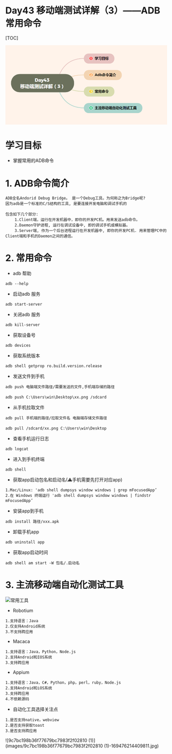 # Day43 移动端测试详解（3）——ADB常用命令

[TOC]

![image-20230915151707116](images/image-20230915151707116.png)





# 学习目标

- 掌握常用的ADB命令

# 1. ADB命令简介

```
ADB全名Andorid Debug Bridge。 是一个Debug工具。为何称之为Bridge呢? 
因为adb是一个标准的C/S结构的工具, 是要连接开发电脑和调试手机的

包含如下几个部分:
    1.Client端，运行在开发机器中，即你的开发PC机。用来发送adb命令。
    2.Daemon守护进程, 运行在调试设备中, 即的调试手机或模拟器。
    3.Server端, 作为一个后台进程运行在开发机器中, 即你的开发PC机. 用来管理PC中的Client端和手机的Daemon之间的通信。
```

# 2. 常用命令

- adb 帮助

```
adb --help
```

- 启动adb 服务

```
adb start-server
```

- 关闭adb 服务

```
adb kill-server
```

- 获取设备号

```
adb devices
```

- 获取系统版本

```
adb shell getprop ro.build.version.release
```

- 发送文件到手机

```
adb push 电脑端⽂件路径/需要发送的文件,手机端存储的路径

adb push C:\Users\win\Desktop\xx.png /sdcard
```

- 从手机拉取文件

```
adb pull 手机端的路径/拉取文件名 电脑端存储文件路径

adb pull /sdcard/xx.png C:\Users\win\Desktop
```

- 查看手机运行日志

```
adb logcat
```

- 进入到手机终端

```
adb shell
```

- 获取app启动包名和启动名(⚠手机需要先打开对应app)

```
1.Mac/Linux: 'adb shell dumpsys window windows | grep mFocusedApp’
2.在 Windows 终端运⾏ 'adb shell dumpsys window windows | findstr mFocusedApp’
```

- 安装app到手机

```
adb install 路径/xxx.apk
```

- 卸载手机app

```
adb uninstall app
```

- 获取app启动时间

```
adb shell am start -W 包名/.启动名
```



# 3. 主流移动端自动化测试工具



![常用工具](D:/hgx笔记/hgxbijiben/1、编程测试知识（背基础知识）/8、移动测试/appium_jenkins_allure_pytest/day1/img/choice_appium_cause.png)

- Robotium

```
1.支持语言：Java
2.仅支持Android系统
3.不支持跨应用
```

- Macaca

```
1.支持语言：Java，Python，Node.js
2.支持Android和IOS系统
3.支持跨应用
```

- Appium

```
1.支持语言：Java，C#，Python，php，perl，ruby，Node.js
2.支持Android和iOS系统
3.支持跨应用
4.不依赖源码
```

- 自动化工具选择关注点

```
1.是否支持native，webview
2.是否支持获取toast
3.是否支持跨应用
```

![9c7bc198b36f77679bc7983f2f02810 (1)](images/9c7bc198b36f77679bc7983f2f02810 (1)-169476214409811.jpg)
